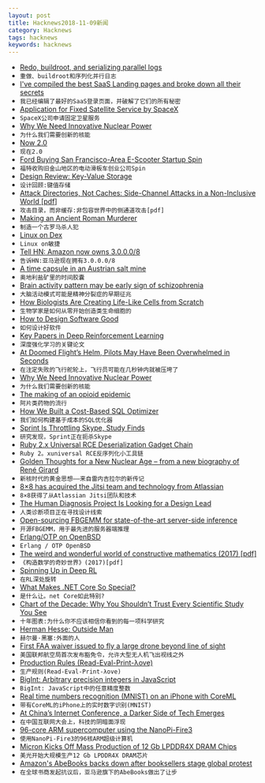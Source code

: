 ```yaml
---
layout: post
title: Hacknews2018-11-09新闻
category: Hacknews
tags: hacknews
keywords: hacknews
---
```




- [Redo, buildroot, and serializing parallel logs](https://apenwarr.ca/log/20181106)
- `重做、buildroot和序列化并行日志`
- [I&#39;ve compiled the best SaaS Landing pages and broke down all their secrets](https://www.cortes.design/post/best-saas-landing-page-examples-inspiration)
- `我已经编辑了最好的SaaS登录页面，并破解了它们的所有秘密`
- [Application for Fixed Satellite Service by SpaceX](https://fcc.report/IBFS/SAT-MOD-20181108-00083)
- `SpaceX公司申请固定卫星服务`
- [Why We Need Innovative Nuclear Power](https://blogs.scientificamerican.com/observations/why-we-need-innovative-nuclear-power/?fbclid=IwAR0-yCiE67h-OS5tujbjQSqxhQqUXGDSKZV3eZLDEj0T6VpbSkvrxivOFe8)
- `为什么我们需要创新的核能`
- [Now 2.0](https://zeit.co/blog/now-2)
- `现在2.0`
- [Ford Buying San Francisco-Area E-Scooter Startup Spin](https://www.nytimes.com/reuters/2018/11/08/business/08reuters-ford-scooter.html)
- `福特收购旧金山地区的电动滑板车创业公司Spin`
- [Design Review: Key-Value Storage](https://mozilla.github.io/firefox-browser-architecture/text/0015-rkv.html)
- `设计回顾:键值存储`
- [Attack Directories, Not Caches: Side-Channel Attacks in a Non-Inclusive World [pdf]](http://iacoma.cs.uiuc.edu/iacoma-papers/ssp19.pdf)
- `攻击目录，而非缓存:非包容世界中的侧通道攻击[pdf]`
- [Making an Ancient Roman Murderer](https://www.laphamsquarterly.org/roundtable/making-ancient-roman-murderer)
- `制造一个古罗马杀人犯`
- [Linux on Dex](https://www.linuxondex.com/)
- `Linux on敏捷`
- [Tell HN: Amazon now owns 3.0.0.0/8](item?id=18407173)
- `告诉HN:亚马逊现在拥有3.0.0.0/8`
- [A time capsule in an Austrian salt mine](https://www.gq.com/story/memory-of-mankind-time-capsule)
- `奥地利盐矿里的时间胶囊`
- [Brain activity pattern may be early sign of schizophrenia](http://news.mit.edu/2018/brain-activity-pattern-sign-schizophrenia-1108)
- `大脑活动模式可能是精神分裂症的早期征兆`
- [How Biologists Are Creating Life-Like Cells from Scratch](https://www.nature.com/articles/d41586-018-07289-x)
- `生物学家是如何从零开始创造类生命细胞的`
- [How to Design Software Good](https://www.haiku-os.org/docs/HIG/index.xml)
- `如何设计好软件`
- [Key Papers in Deep Reinforcement Learning](https://spinningup.openai.com/en/latest/spinningup/keypapers.html)
- `深度强化学习的关键论文`
- [At Doomed Flight’s Helm, Pilots May Have Been Overwhelmed in Seconds](https://www.nytimes.com/2018/11/08/world/asia/indonesia-plane-crash-last-moments.html)
- `在注定失败的飞行舵轮上，飞行员可能在几秒钟内就被压垮了`
- [Why We Need Innovative Nuclear Power](https://blogs.scientificamerican.com/observations/why-we-need-innovative-nuclear-power/)
- `为什么我们需要创新的核能`
- [The making of an opioid epidemic](https://www.theguardian.com/news/2018/nov/08/the-making-of-an-opioid-epidemic)
- `阿片类药物的流行`
- [How We Built a Cost-Based SQL Optimizer](https://www.cockroachlabs.com/blog/building-cost-based-sql-optimizer/)
- `我们如何构建基于成本的SQL优化器`
- [Sprint Is Throttling Skype, Study Finds](https://www.bloomberg.com/news/articles/2018-11-08/sprint-is-throttling-microsoft-s-skype-service-study-finds)
- `研究发现，Sprint正在扼杀Skype`
- [Ruby 2.x Universal RCE Deserialization Gadget Chain](https://www.elttam.com.au/blog/ruby-deserialization/)
- `Ruby 2。xuniversal RCE反序列化小工具链`
- [Golden Thoughts for a New Nuclear Age – from a new biography of René Girard](http://churchlife.nd.edu/2018/02/28/golden-thoughts-for-a-new-nuclear-age/)
- `新核时代的黄金思想——来自雷内吉拉尔的新传记`
- [8×8 has acquired the Jitsi team and technology from Atlassian](https://jitsi.org/news/we-have-a-new-home-and-it-wont-impact-you/)
- `8×8获得了从Atlassian Jitsi团队和技术`
- [The Human Diagnosis Project Is Looking for a Design Lead](https://www.humandx.org/team?gh_jid=4097301002)
- `人类诊断项目正在寻找设计线索`
- [Open-sourcing FBGEMM for state-of-the-art server-side inference](https://code.fb.com/ml-applications/fbgemm/)
- `开源FBGEMM，用于最先进的服务器端推理`
- [Erlang/OTP on OpenBSD](http://blog.obligd.com/posts/erlang-otp-on-openbsd.html)
- `Erlang / OTP OpenBSD`
- [The weird and wonderful world of constructive mathematics (2017) [pdf]](https://home.sandiego.edu/~shulman/papers/rabbithole.pdf)
- `《构造数学的奇妙世界》(2017)[pdf]`
- [Spinning Up in Deep RL](https://blog.openai.com/spinning-up-in-deep-rl/)
- `在RL深处旋转`
- [What Makes .NET Core So Special?](https://www.blog.jamesmichaelhickey.com/What-Makes-NET-Core-So-Special-Why-You-Should-Use-NET-Core/)
- `是什么让。net Core如此特别?`
- [Chart of the Decade: Why You Shouldn’t Trust Every Scientific Study You See](https://www.motherjones.com/kevin-drum/2018/11/chart-of-the-decade-why-you-shouldnt-trust-every-scientific-study-you-see/)
- `十年图表:为什么你不应该相信你看到的每一项科学研究`
- [Herman Hesse: Outside Man](https://www.weeklystandard.com/christoph-irmscher/herman-hesse-outside-man)
- `赫尔曼·黑塞:外面的人`
- [First FAA waiver issued to fly a large drone beyond line of sight](https://www.aviationtoday.com/2018/10/19/ge-owned-avitas-granted-first-large-commercial-bvlos-waiver/)
- `美国联邦航空局首次发布豁免令，允许大型无人机飞出视线之外`
- [Production Rules (Read-Eval-Print-λove)](https://leanpub.com/readevalprintlove004/read)
- `生产规则(Read-Eval-Print-λove)`
- [BigInt: Arbitrary precision integers in JavaScript](https://github.com/tc39/proposal-bigint)
- `BigInt: JavaScript中的任意精度整数`
- [Real time numbers recognition (MNIST) on an iPhone with CoreML](https://www.liip.ch/en/blog/numbers-recognition-mnist-on-an-iphone-with-coreml-from-a-to-z)
- `带有CoreML的iPhone上的实时数字识别(MNIST)`
- [At China’s Internet Conference, a Darker Side of Tech Emerges](https://www.nytimes.com/2018/11/08/technology/china-world-internet-conference.html)
- `在中国互联网大会上，科技的阴暗面浮现`
- [96-core ARM supercomputer using the NanoPi-Fire3](https://climbers.net/sbc/nanopi-fire3-arm-supercomputer/)
- `使用NanoPi-Fire3的96核ARM超级计算机`
- [Micron Kicks Off Mass Production of 12 Gb LPDDR4X DRAM Chips](https://www.anandtech.com/show/13569/micron-kicks-off-mass-production-of-12-gb-lpddr4x-dram-chip)
- `美光开始大规模生产12 Gb LPDDR4X DRAM芯片`
- [Amazon&#39;s AbeBooks backs down after booksellers stage global protest](https://www.theguardian.com/books/2018/nov/08/amazon-abebooks-backs-down-after-booksellers-stage-global-protest?CMP=twt_gu)
- `在全球书商发起抗议后，亚马逊旗下的AbeBooks做出了让步`

